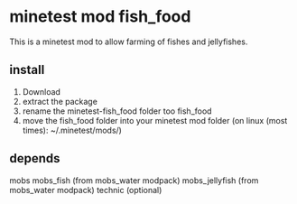 # minetest mod fish_food
This is a minetest mod to allow farming of
fishes and jellyfishes.

## install
1. Download
2. extract the package
3. rename the minetest-fish_food folder too fish_food
4. move the fish_food folder into your minetest mod folder (on linux (most times): ~/.minetest/mods/)

## depends
mobs
mobs_fish (from mobs_water modpack)
mobs_jellyfish (from mobs_water modpack)
technic (optional)
